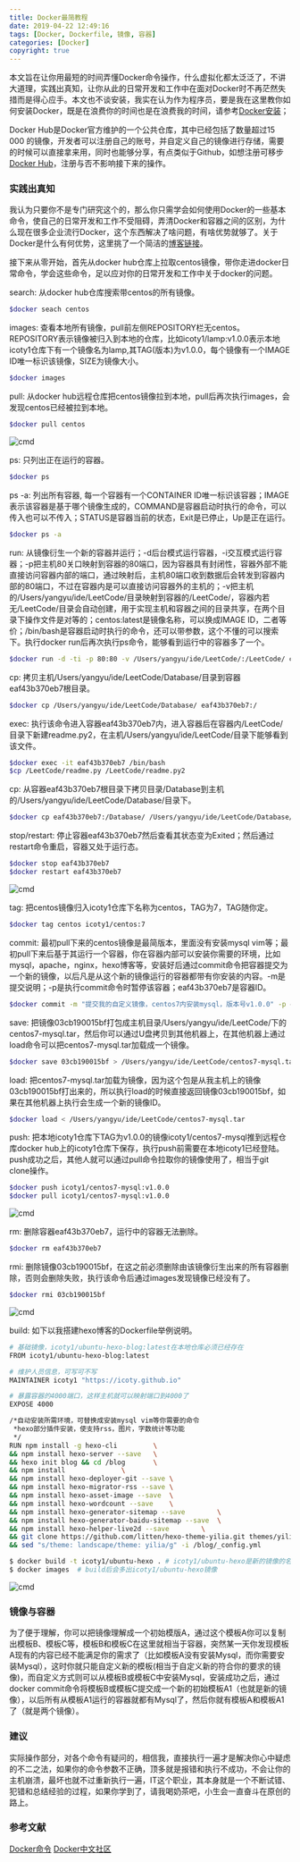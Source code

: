 ```yaml
---
title: Docker最简教程
date: 2019-04-22 12:49:16
tags: [Docker, Dockerfile, 镜像, 容器]
categories: [Docker]
copyright: true
---
```

本文旨在让你用最短的时间弄懂Docker命令操作，什么虚拟化都太泛泛了，不讲大道理，实践出真知，让你从此的日常开发和工作中在面对Docker时不再茫然失措而是得心应手。本文也不谈安装，我实在认为作为程序员，要是我在这里教你如何安装Docker，既是在浪费你的时间也是在浪费我的时间，请参考[Docker安装](http://www.runoob.com/docker/ubuntu-docker-install.html)；

Docker Hub是Docker官方维护的一个公共仓库，其中已经包括了数量超过15 000 的镜像，开发者可以注册自己的账号，并自定义自己的镜像进行存储，需要的时候可以直接拿来用，同时也能够分享，有点类似于Github，如想注册可移步 [Docker Hub](https://hub.docker.com)，注册与否不影响接下来的操作。

### 实践出真知

我认为只要你不是专门研究这个的，那么你只需学会如何使用Docker的一些基本命令，使自己的日常开发和工作不受阻碍，弄清Docker和容器之间的区别，为什么现在很多企业流行Docker，这个东西解决了啥问题，有啥优势就够了。关于Docker是什么有何优势，这里挑了一个简洁的[博客链接](https://blog.csdn.net/shnsuohaonan/article/details/80651439)。

接下来从零开始，首先从docker hub仓库上拉取centos镜像，带你走进docker日常命令，学会这些命令，足以应对你的日常开发和工作中关于docker的问题。

search: 从docker hub仓库搜索带centos的所有镜像。
``` bash
$docker seach centos
```

images: 查看本地所有镜像，pull前左侧REPOSITORY栏无centos。REPOSITORY表示镜像被归入到本地的仓库，比如icoty1/lamp:v1.0.0表示本地icoty1仓库下有一个镜像名为lamp,其TAG(版本)为v1.0.0，每个镜像有一个IMAGE ID唯一标识该镜像，SIZE为镜像大小。
``` bash
$docker images
```

pull: 从docker hub远程仓库把centos镜像拉到本地，pull后再次执行images，会发现centos已经被拉到本地。
``` bash
$docker pull centos 
```

![cmd](docker/search.png)

ps: 只列出正在运行的容器。
``` bash
$docker ps
```

ps -a: 列出所有容器, 每一个容器有一个CONTAINER ID唯一标识该容器；IMAGE表示该容器是基于哪个镜像生成的，COMMAND是容器启动时执行的命令，可以传入也可以不传入；STATUS是容器当前的状态，Exit是已停止，Up是正在运行。
``` bash
$docker ps -a
```

run: 从镜像衍生一个新的容器并运行；-d后台模式运行容器，-i交互模式运行容器；-p把主机80关口映射到容器的80端口，因为容器具有封闭性，容器外部不能直接访问容器内部的端口，通过映射后，主机80端口收到数据后会转发到容器内部的80端口，不过在容器内是可以直接访问容器外的主机的；-v把主机的/Users/yangyu/ide/LeetCode/目录映射到容器的/LeetCode/，容器内若无/LeetCode/目录会自动创建，用于实现主机和容器之间的目录共享，在两个目录下操作文件是对等的；centos:latest是镜像名称，可以换成IMAGE ID，二者等价；/bin/bash是容器启动时执行的命令，还可以带参数，这个不懂的可以搜索下。执行docker run后再次执行ps命令，能够看到运行中的容器多了一个。
``` bash
$docker run -d -ti -p 80:80 -v /Users/yangyu/ide/LeetCode/:/LeetCode/ centos:latest /bin/bash 
```

cp: 拷贝主机/Users/yangyu/ide/LeetCode/Database/目录到容器eaf43b370eb7根目录。
``` bash
$docker cp /Users/yangyu/ide/LeetCode/Database/ eaf43b370eb7:/
```

exec: 执行该命令进入容器eaf43b370eb7内，进入容器后在容器内/LeetCode/目录下新建readme.py2，在主机/Users/yangyu/ide/LeetCode/目录下能够看到该文件。
``` bash
$docker exec -it eaf43b370eb7 /bin/bash
$cp /LeetCode/readme.py /LeetCode/readme.py2 
```

cp: 从容器eaf43b370eb7根目录下拷贝目录/Database到主机的/Users/yangyu/ide/LeetCode/Database/目录下。
``` bash
$docker cp eaf43b370eb7:/Database/ /Users/yangyu/ide/LeetCode/Database/
```

stop/restart: 停止容器eaf43b370eb7然后查看其状态变为Exited；然后通过restart命令重启，容器又处于运行态。
``` bash
$docker stop eaf43b370eb7
$docker restart eaf43b370eb7
```
![cmd](docker/cp-ps-start.png)

tag: 把centos镜像归入icoty1仓库下名称为centos，TAG为7，TAG随你定。
``` bash
$docker tag centos icoty1/centos:7
```

commit: 最初pull下来的centos镜像是最简版本，里面没有安装mysql vim等；最初pull下来后基于其运行一个容器，你在容器内部可以安装你需要的环境，比如mysql，apache，nginx，hexo博客等，安装好后通过commit命令把容器提交为一个新的镜像，以后凡是从这个新的镜像运行的容器都带有你安装的内容。-m是提交说明；-p是执行commit命令时暂停该容器；eaf43b370eb7是容器ID。
``` bash
$docker commit -m "提交我的自定义镜像，centos7内安装mysql，版本号v1.0.0" -p eaf43b370eb7 icoty1/centos7-mysql:v1.0.0
```

save: 把镜像03cb190015bf打包成主机目录/Users/yangyu/ide/LeetCode/下的centos7-mysql.tar，然后你可以通过U盘拷贝到其他机器上，在其他机器上通过load命令可以把centos7-mysql.tar加载成一个镜像。
``` bash
$docker save 03cb190015bf > /Users/yangyu/ide/LeetCode/centos7-mysql.tar
```

load: 把centos7-mysql.tar加载为镜像，因为这个包是从我主机上的镜像03cb190015bf打出来的，所以执行load的时候直接返回镜像03cb190015bf，如果在其他机器上执行会生成一个新的镜像ID。
``` bash
$docker load < /Users/yangyu/ide/LeetCode/centos7-mysql.tar 
```

push:  把本地icoty1仓库下TAG为v1.0.0的镜像icoty1/centos7-mysql推到远程仓库docker hub上的icoty1仓库下保存，执行push前需要在本地icoty1已经登陆。push成功之后，其他人就可以通过pull命令拉取你的镜像使用了，相当于git clone操作。
``` bash
$docker push icoty1/centos7-mysql:v1.0.0
$docker pull icoty1/centos7-mysql:v1.0.0
```

![cmd](docker/load-save.png)

rm: 删除容器eaf43b370eb7，运行中的容器无法删除。
``` bash
$docker rm eaf43b370eb7
```

rmi: 删除镜像03cb190015bf，在这之前必须删除由该镜像衍生出来的所有容器删除，否则会删除失败，执行该命令后通过images发现镜像已经没有了。
``` bash
$docker rmi 03cb190015bf
```
![cmd](docker/rmi-rm.png)

build: 如下以我搭建hexo博客的Dockerfile举例说明。
``` bash
# 基础镜像，icoty1/ubuntu-hexo-blog:latest在本地仓库必须已经存在
FROM icoty1/ubuntu-hexo-blog:latest

# 维护人员信息，可写可不写
MAINTAINER icoty1 "https://icoty.github.io" 

# 暴露容器的4000端口，这样主机就可以映射端口到4000了
EXPOSE 4000

/*自动安装所需环境，可替换成安装mysql vim等你需要的命令
 *hexo部分插件安装，使支持rss，图片，字数统计等功能
 */
RUN npm install -g hexo-cli 		\
&& npm install hexo-server --save 	\
&& hexo init blog && cd /blog 		\
&& npm install 				\
&& npm install hexo-deployer-git --save \
&& npm install hexo-migrator-rss --save \ 
&& npm install hexo-asset-image --save	\
&& npm install hexo-wordcount --save 	\
&& npm install hexo-generator-sitemap --save 		\ 
&& npm install hexo-generator-baidu-sitemap --save 	\ 
&& npm install hexo-helper-live2d --save 		\
&& git clone https://github.com/litten/hexo-theme-yilia.git themes/yilia \
&& sed "s/theme: landscape/theme: yilia/g" -i /blog/_config.yml
```
``` bash
$ docker build -t icoty1/ubuntu-hexo . # icoty1/ubuntu-hexo是新的镜像的名字
$ docker images	 # build后会多出icoty1/ubuntu-hexo镜像
```
![cmd](docker/build.png)

### 镜像与容器

为了便于理解，你可以把镜像理解成一个初始模版A，通过这个模板A你可以复制出模板B、模板C等，模板B和模板C在这里就相当于容器，突然某一天你发现模板A现有的内容已经不能满足你的需求了（比如模板A没有安装Mysql，而你需要安装Mysql），这时你就只能自定义新的模板(相当于自定义新的符合你的要求的镜像)，而自定义方式则可以从模板B或模板C中安装Mysql，安装成功之后，通过docker commit命令将模板B或模板C提交成一个新的初始模板A1（也就是新的镜像），以后所有从模板A1运行的容器就都有Mysql了，然后你就有模板A和模板A1了（就是两个镜像）。

### 建议
实际操作部分，对各个命令有疑问的，相信我，直接执行一遍才是解决你心中疑虑的不二之法，如果你的命令参数不正确，顶多就是报错和执行不成功，不会让你的主机崩溃，最坏也就不过重新执行一遍，IT这个职业，其本身就是一个不断试错、犯错和总结经验的过程，如果你学到了，请我喝奶茶吧，小生会一直奋斗在原创的路上。

### 参考文献

[Docker命令](http://www.runoob.com/docker/docker-command-manual.html)
[Docker中文社区](http://www.docker.org.cn/index.html)